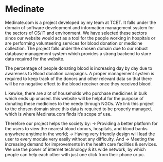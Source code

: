 # Medinate
Medinate.com is a project developed by my team at TCET.
It falls under the domain of software development and information management system for the sectors of CS/IT and environment.
We have selected these sectors since our website would act as a tool for the people working in hospitals or are performing volunteering services for blood donation or medicine collection.
The project falls under the chosen domain due to our robust database management system which provides a strong backend to store data required for the website.

The percentage of people donating blood is increasing day by day due to awareness to Blood donation campaigns. A proper management system is required to keep track of the donors and other relevant data so that there will be no negative effect to the blood receiver once they received blood.

Likewise, there are alot of households who purchase medicines in bulk which ends up unused. this website will be helpful for the purpose of donating these medicines to the needy through NGOs. We link this project to the chosen domain since this data is required to be properly managed, which is where Medinate.com finds it’s scope of use.

Therefore our project helps the society by:
→ Providing a better platform for the users to view the nearest blood donors,  hospitals, and blood banks anywhere anytime in the world;
→ Having very friendly design will lead the user to every module very easily without any difficulty. And
→ Meeting the increasing demand for improvements in the health care facilities & services. We use the power of internet technology & its wide network, by which people can help each other with just one click from their phone or pc.
